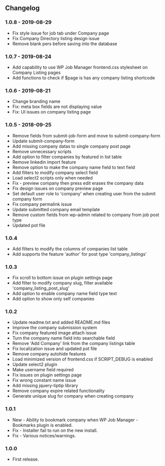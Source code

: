 ## Changelog ##

### 1.0.8 - 2019-08-29 ###
* Fix style issue for job tab under Company page
* Fix Company Directory listing design issue
* Remove blank pers before saving into the database

### 1.0.7 - 2019-08-24 ###
* Add capability to use WP Job Manager frontend.css stylesheet on Company Listing pages
* Add functions to check if $page is has any company listing shortcode

### 1.0.6 - 2019-08-21 ###
* Change branding name
* Fix: meta box fields are not displaying value
* Fix: UI issues on company listing page

### 1.0.5 - 2018-09-25 ###
* Remove fields from submit-job-form and move to submit-company-form
* Update submit-company-form
* Add missing company datas to single company post page
* Remove unnecessary scripts
* Add option to filter companies by featured in list table
* Remove linkedin import feature
* Remove option to make the company name field to text field
* Add filters to modify company select field
* Load select2 scripts only when needed
* Fix - preview company then press edit erases the company data
* Fix design issues on company preview page
* Set default user role to 'company' when creating user from the submit company form
* Fix company permalink issue
* Update submitted company email template
* Remove custom fields from wp-admin related to company from job post type
* Updated pot file

### 1.0.4 ###
* Add filters to modify the columns of companies list table
* Add supports the feature 'author' for post type 'company_listings'

### 1.0.3 ###
* Fix scroll to bottom issue on plugin settings page
* Add filter to modify company slug, filter available 'company_listing_post_slug'
* Add option to enable company name field type text
* Add option to show only self companies

### 1.0.2 ###
* Update readme.txt and added README.md files
* Improve the company submission system
* Fix company featured image attach issue
* Turn the company name field into searchable field
* Remove 'Add Company' link from the company listings table
* Fix localization issue and updated pot file
* Remove company autohide features
* Load minimized version of frontend.css if SCRIPT_DEBUG is enabled
* Update select2 plugin
* Make username field required
* Fix issues on plugin settings page
* Fix wrong constant name issue
* Add missing jquery-tiptip library
* Remove company expire related functionality
* Generate unique slug for company when creating company

### 1.0.1 ###
* New - Ability to bookmark company when WP Job Manager - Bookmarks plugin is enabled.
* Fix - Installer fail to run on the new install.
* Fix - Various notices/warnings.

### 1.0.0 ###
* First release.